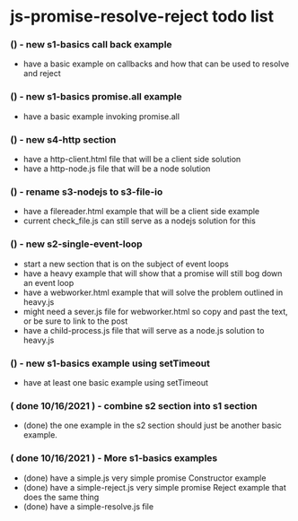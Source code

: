 # js-promise-resolve-reject todo list

### () - new s1-basics call back example
* have a basic example on callbacks and how that can be used to resolve and reject

### () - new s1-basics promise.all example
* have a basic example invoking promise.all

### () - new s4-http section
* have a http-client.html file that will be a client side solution
* have a http-node.js file that will be a node solution

### () - rename s3-nodejs to s3-file-io
* have a filereader.html example that will be a client side example
* current check_file.js can still serve as a nodejs solution for this

### () - new s2-single-event-loop
* start a new section that is on the subject of event loops
* have a heavy example that will show that a promise will still bog down an event loop
* have a webworker.html example that will solve the problem outlined in heavy.js
* might need a sever.js file for webworker.html  so copy and past the text, or be sure to link to the post
* have a child-process.js file that will serve as a node.js solution to heavy.js

### () - new s1-basics example using setTimeout
* have at least one basic example using setTimeout

### ( done 10/16/2021 ) - combine s2 section into s1 section
* (done) the one example in the s2 section should just be another basic example.

### ( done 10/16/2021 ) - More s1-basics examples
* (done) have a simple.js very simple promise Constructor example
* (done) have a simple-reject.js very simple promise Reject example that does the same thing
* (done) have a simple-resolve.js file
